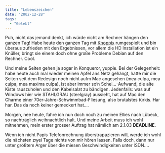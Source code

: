 ```yaml
---
title: "Lebenszeichen"
date: "2002-12-28"
tags:
  - "Gelebt"
---
```


Puh, nicht das jemand denkt, ich würde nicht am Rechner hängen den ganzen Tag! Habe heute den ganzen Tag mit [Knoppix](https://web.archive.org/web/20040904174726/http://www.knopper.net/knoppix/ "Knoppix CD") rumgespielt und bin überaus zufrieden mit den Ergebnissen, vor allem die HD Installation ist ein Knüller, bringt sie einem doch ohne große Probleme Debian auf den Rechner. Cool.

Und meine Seiten gehen ja sogar in Konqueror, yuppie. Bei der Gelegenheit: habe heute auch mal wieder meinen Apfel ans Netz gehängt, hatte mir die Seiten seit dem Redesign noch nicht aufm Mac angesehen (mea culpa, mea culpa, mea maxima culpa), ist aber immer so’n Schei…-Aufwand, die alte Kiste rauszuholen und den Kabelsalat zu bändigen. Jedenfalls: was auf Windows hier wie STAHLGRAU (steelgray) aussieht, hat auf Mac den Charme einer 70er-Jahre-Schwimmbad-Fliesung, also brutalstes türkis. Har har. Das da noch keiner gemeckert hat.…

Morgen, nee heute, fahre ich nun doch noch zu meinen Ellies nach Lübeck, so nachträglich weihnachtlich halt. Und meine Arbeit muss ich wohl mitnehmen, mein erster grosser Auftrag hat nämlich am 2.1.03 **DEADLINE**.

Wenn ich nicht Papis Telefonrechnung überstrapazieren will, werde ich wohl die nächsten zwei Tage nichts von mir hören lassen. Falls doch, dann nur unter größtem Ärger über die miesen Geschwindigkeiten unter ISDN.…

